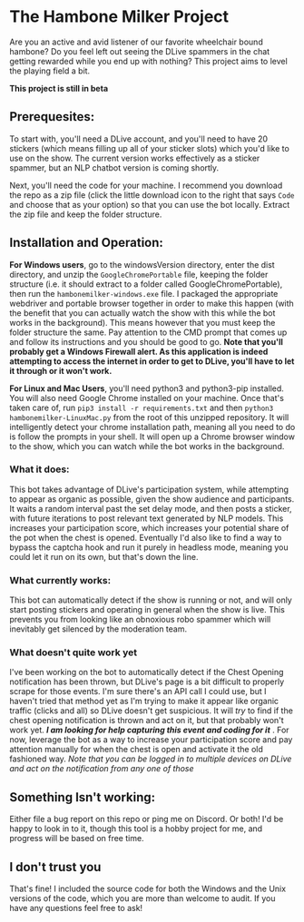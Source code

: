 # The Hambone Milker Project

Are you an active and avid listener of our favorite wheelchair bound hambone? Do you feel left out seeing the DLive spammers in the chat getting rewarded while you end up with nothing? This project aims to level the playing field a bit.

**This project is still in beta**

## Prerequesites:
To start with, you'll need a DLive account, and you'll need to have 20 stickers (which means filling up all of your sticker slots) which you'd like to use on the show. The current version works effectively as a sticker spammer, but an NLP chatbot version is coming shortly.

Next, you'll need the code for your machine. I recommend you download the repo as a zip file (click the little download icon to the right that says `Code` and choose that as your option) so that you can use the bot locally. Extract the zip file and keep the folder structure.

## Installation and Operation:
**For Windows users**, go to the windowsVersion directory, enter the dist directory, and unzip the `GoogleChromePortable` file, keeping the folder structure (i.e. it should extract to a folder called GoogleChromePortable), then run the `hambonemilker-windows.exe` file. I packaged the appropriate webdriver and portable browser together in order to make this happen (with the benefit that you can actually watch the show with this while the bot works in the background). This means however that you must keep the folder structure the same. Pay attention to the CMD prompt that comes up and follow its instructions and you should be good to go. **Note that you'll probably get a Windows Firewall alert. As this application is indeed attempting to access the internet in order to get to DLive, you'll have to let it through or it won't work.**

**For Linux and Mac Users**, you'll need python3 and python3-pip installed. You will also need Google Chrome installed on your machine. Once that's taken care of, run
 `pip3 install -r requirements.txt`
and then
`python3 hambonemilker-LinuxMac.py`
from the root of this unzipped repository. It will intelligently detect your chrome installation path, meaning all you need to do is follow the prompts in your shell. It will open up a Chrome browser window to the show, which you can watch while the bot works in the background.

### What it does:
This bot takes advantage of DLive's participation system, while attempting to appear as organic as possible, given the show audience and participants. It waits a random interval past the set delay mode, and then posts a sticker, with future iterations to post relevant text generated by NLP models. This increases your participation score, which increases your potential share of the pot when the chest is opened. Eventually I'd also like to find a way to bypass the captcha hook and run it purely in headless mode, meaning you could let it run on its own, but that's down the line.

### What currently works:
This bot can automatically detect if the show is running or not, and will only start posting stickers and operating in general when the show is live. This prevents you from looking like an obnoxious robo spammer which will inevitably get silenced by the moderation team.
### What doesn't quite work yet
I've been working on the bot to automatically detect if the Chest Opening notification has been thrown, but DLive's page is a bit difficult to properly scrape for those events. I'm sure there's an API call I could use, but I haven't tried that method yet as I'm trying to make it appear like organic traffic (clicks and all) so DLive doesn't get suspicious. It will _try_ to find if the chest opening notification is thrown and act on it, but that probably won't work yet. ***I am looking for help capturing this event and coding for it*** . For now, leverage the bot as a way to increase your participation score and pay attention manually for when the chest is open and activate it the old fashioned way. *Note that you can be logged in to multiple devices on DLive and act on the notification from any one of those*

## Something Isn't working:
Either file a bug report on this repo or ping me on Discord. Or both! I'd be happy to look in to it, though this tool is a hobby project for me, and progress will be based on free time.

## I don't trust you
That's fine! I included the source code for both the Windows and the Unix versions of the code, which you are more than welcome to audit. If you have any questions feel free to ask!
